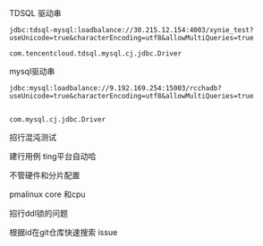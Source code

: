 TDSQL 驱动串
```
jdbc:tdsql-mysql:loadbalance://30.215.12.154:4003/xynie_test?useUnicode=true&characterEncoding=utf8&allowMultiQueries=true

com.tencentcloud.tdsql.mysql.cj.jdbc.Driver
```
mysql驱动串
```
jdbc:mysql:loadbalance://9.192.169.254:15003/rcchadb?useUnicode=true&characterEncoding=utf8&allowMultiQueries=true


com.mysql.cj.jdbc.Driver
```




招行混沌测试


建行用例 ting平台自动哈

不管硬件和分片配置

pmalinux core 和cpu

招行ddl锁的问题




根据id在git仓库快速搜索 issue

